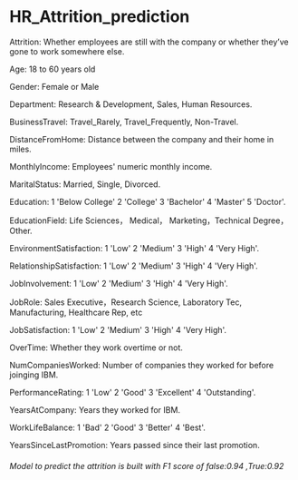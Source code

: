 # HR_Attrition_prediction

Attrition: Whether employees are still with the company or whether they’ve gone to work somewhere else.

Age: 18 to 60 years old

Gender: Female or Male

Department: Research & Development, Sales, Human Resources.

BusinessTravel: Travel_Rarely, Travel_Frequently, Non-Travel.

DistanceFromHome: Distance between the company and their home in miles.

MonthlyIncome: Employees' numeric monthly income.

MaritalStatus: Married, Single, Divorced.

Education: 1 'Below College' 2 'College' 3 'Bachelor' 4 'Master' 5 'Doctor'.

EducationField: Life Sciences， Medical， Marketing，Technical Degree，Other.

EnvironmentSatisfaction: 1 'Low' 2 'Medium' 3 'High' 4 'Very High'.

RelationshipSatisfaction: 1 'Low' 2 'Medium' 3 'High' 4 'Very High'.

JobInvolvement: 1 'Low' 2 'Medium' 3 'High' 4 'Very High'.

JobRole: Sales Executive，Research Science, Laboratory Tec, Manufacturing, Healthcare Rep, etc

JobSatisfaction: 1 'Low' 2 'Medium' 3 'High' 4 'Very High'.

OverTime: Whether they work overtime or not.

NumCompaniesWorked: Number of companies they worked for before joinging IBM.

PerformanceRating: 1 'Low' 2 'Good' 3 'Excellent' 4 'Outstanding'.

YearsAtCompany: Years they worked for IBM.

WorkLifeBalance: 1 'Bad' 2 'Good' 3 'Better' 4 'Best'.

YearsSinceLastPromotion: Years passed since their last promotion.


###### Model to predict the attrition is built with F1 score of false:0.94 ,True:0.92
